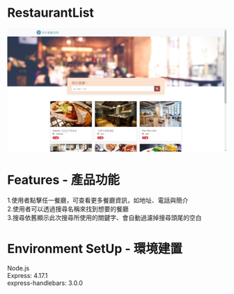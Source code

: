 # RestaurantList
![image](https://github.com/yukai1023/RestaurantList/blob/main/interface.png)
# Features - 產品功能
1.使用者點擊任一餐廳，可查看更多餐廳資訊，如地址、電話與簡介  
2.使用者可以透過搜尋名稱來找到想要的餐廳  
3.搜尋依舊顯示此次搜尋所使用的關鍵字、會自動過濾掉搜尋頭尾的空白  
# Environment SetUp - 環境建置
Node.js  
Express: 4.17.1  
express-handlebars: 3.0.0  
